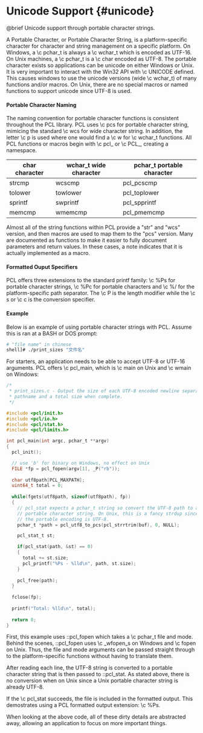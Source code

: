 # Unicode Support {#unicode}
@brief Unicode support through portable character strings.

A Portable Character, or Portable Character String, is a platform-specific character for character
and string management on a specific platform. On Windows, a \c pchar_t is always a \c wchar_t 
which is encoded as UTF-16. On Unix machines, a \c pchar_t is a \c char encoded as UTF-8. The 
portable character exists so applications can be unicode on either Windows or Unix. It is very
important to interact with the Win32 API with \c UNICODE defined. This causes windows to use
the unicode versions (wide \c wchar_t) of many functions and/or macros. On Unix, there are no
special macros or named functions to support unicode since UTF-8 is used. 

#### Portable Character Naming
The naming convention for portable character functions is consistent throughout the PCL library.
PCL uses \c pcs for portable character string, mimicing the standard \c wcs for wide character
string. In addition, the letter \c p is used where one would find a \c w for \c wchar_t
functions. All PCL functions or macros begin with \c pcl_ or \c PCL_, creating a namespace.

char character | wchar_t wide character | pchar_t portable character
----------- |------------|-------------
strcmp |  wcscmp | pcl_pcscmp
tolower | towlower | pcl_toplower
sprintf | swprintf | pcl_spprintf
memcmp | wmemcmp | pcl_pmemcmp

Almost all of the string functions within PCL provide a "str" and "wcs" version, and then macros
are used to map them to the "pcs" version. Many are documented as functions to make it easier
to fully document parameters and return values. In these cases, a note indicates that it is
actually implemented as a macro.

#### Formatted Ouput Specifiers
PCL offers three extensions to the standard printf family: \c \%Ps for portable character strings, 
\c \%Pc for portable characters and \c %/ for the platform-specific path separator. 
The \c P is the length modifier while the \c s or \c c is the conversion specifier.

#### Example
Below is an example of using portable character strings with PCL. Assume 
this is ran at a BASH or DOS prompt:
```bash
# "file name" in chinese
shell]# ./print_sizes "文件名"
```
For starters, an application needs to be able to accept UTF-8 or UTF-16 arguments. PCL offers 
\c pcl_main, which is \c main on Unix and \c wmain on Windows:
```c
/*
 * print_sizes.c - Output the size of each UTF-8 encoded newline separated 
 * pathname and a total size when complete.
 */

#include <pcl/init.h>
#include <pcl/io.h>
#include <pcl/stat.h>
#include <pcl/limits.h>

int pcl_main(int argc, pchar_t **argv)
{
  pcl_init();

  // use 'b' for binary on Windows, no effect on Unix
  FILE *fp = pcl_fopen(argv[1], _P("rb")); 
  
  char utf8path[PCL_MAXPATH]; 
  uint64_t total = 0;
  
  while(fgets(utf8path, sizeof(utf8path), fp))
  {
  	// pcl_stat expects a pchar_t string so convert the UTF-8 path to a 
  	// portable character string. On Unix, this is a fancy strdup since 
  	// the portable encoding is UTF-8.
    pchar_t *path = pcl_utf8_to_pcs(pcl_strrtrim(buf), 0, NULL);

    pcl_stat_t st;

    if(pcl_stat(path, &st) == 0)
    {
      total += st.size;
      pcl_printf("%Ps - %lld\n", path, st.size);
    }
    
    pcl_free(path);
  }
  
  fclose(fp);
  
  printf("Total: %lld\n", total);
  
  return 0;
}
```
First, this example uses ::pcl_fopen which takes a \c pchar_t file and mode. Behind the
scenes, ::pcl_fopen uses \c _wfopen_s on Windows and \c fopen on Unix. Thus, the file and 
mode arguments can be passed straight through to the platform-specific functions without having
to translate them.

After reading each line, the UTF-8 string is converted to a portable character string that is then
passed to ::pcl_stat. As stated above, there is no conversion when on Unix since a Unix portable
character string is already UTF-8. 

If the \c pcl_stat succeeds, the file is included in the formatted output. This demostrates 
using a PCL formatted output extension: \c \%Ps.

When looking at the above code, all of these dirty details are abstracted away, allowing an 
application to focus on more important things.


